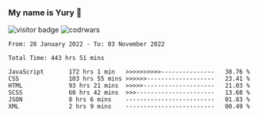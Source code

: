 ### My name is Yury 👋 
![visitor badge](https://visitor-badge.glitch.me/badge?page_id=litury.visitor-badge&left_text=My%20Page%20Visitors)  ![codrwars](https://www.codewars.com/users/litury/badges/micro) 


<!--START_SECTION:waka-->

```text
From: 28 January 2022 - To: 03 November 2022

Total Time: 443 hrs 51 mins

JavaScript       172 hrs 1 min   >>>>>>>>>>---------------   38.76 %
CSS              103 hrs 55 mins >>>>>>-------------------   23.41 %
HTML             93 hrs 21 mins  >>>>>--------------------   21.03 %
SCSS             60 hrs 42 mins  >>>----------------------   13.68 %
JSON             8 hrs 6 mins    -------------------------   01.83 %
XML              2 hrs 9 mins    -------------------------   00.49 %
```

<!--END_SECTION:waka-->

